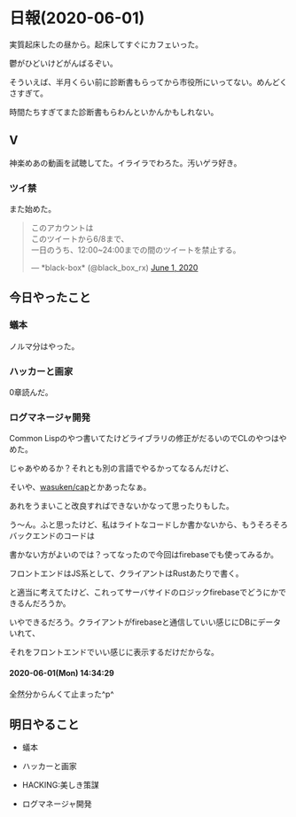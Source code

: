 # 日報(2020-06-01)

実質起床したの昼から。起床してすぐにカフェいった。

鬱がひどいけどがんばるぞい。

そういえば、半月くらい前に診断書もらってから市役所にいってない。めんどくさすぎて。

時間たちすぎてまた診断書もらわんといかんかもしれない。

## V

神楽めあの動画を試聴してた。イライラでわろた。汚いゲラ好き。

### ツイ禁

また始めた。

<blockquote class="twitter-tweet"><p lang="ja" dir="ltr">このアカウントは<br>このツイートから6/8まで、<br>一日のうち、12:00~24:00までの間のツイートを禁止する。</p>&mdash; *black-box* (@black_box_rx) <a href="https://twitter.com/black_box_rx/status/1267427217983680514?ref_src=twsrc%5Etfw">June 1, 2020</a></blockquote> <script async src="https://platform.twitter.com/widgets.js" charset="utf-8"></script>

## 今日やったこと

### 蟻本

ノルマ分はやった。

### ハッカーと画家

0章読んだ。

### ログマネージャ開発

Common Lispのやつ書いてたけどライブラリの修正がだるいのでCLのやつはやめた。

じゃあやめるか？それとも別の言語でやるかってなるんだけど、

そいや、[wasuken/cap](https://github.com/wasuken/cap)とかあったなぁ。

あれをうまいこと改良すればできないかなって思ったりもした。

う〜ん。ふと思ったけど、私はライトなコードしか書かないから、もうそろそろバックエンドのコードは

書かない方がよいのでは？ってなったので今回はfirebaseでも使ってみるか。

フロントエンドはJS系として、クライアントはRustあたりで書く。

と適当に考えてたけど、これってサーバサイドのロジックfirebaseでどうにかできるんだろうか。

いやできるだろう。クライアントがfirebaseと通信していい感じにDBにデータいれて、

それをフロントエンドでいい感じに表示するだけだからな。

#### 2020-06-01(Mon) 14:34:29

全然分からんくて止まった^p^

## 明日やること

* 蟻本

* ハッカーと画家

* HACKING:美しき策謀

* ログマネージャ開発
